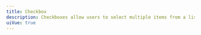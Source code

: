 ```yaml
---
title: Checkbox
description: Checkboxes allow users to select multiple items from a list of individual items, or to mark one individual item as selected.
uiVue: true
---
```


<code-editor resource-folder="checkbox" resource-name="states" class="mb-lg"></code-editor>
<code-editor resource-folder="checkbox" resource-name="switch" class="mb-lg"></code-editor>
<code-editor resource-folder="checkbox" resource-name="group-horizontal" class="mb-lg"></code-editor>
<code-editor resource-folder="checkbox" resource-name="group-vertical" class="mb-lg"></code-editor>
<code-editor resource-folder="checkbox" resource-name="group-validation"></code-editor>

